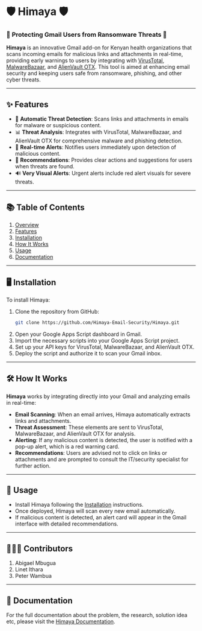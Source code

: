 # 🛡️ **Himaya** 🛡️

### 🚨 **Protecting Gmail Users from Ransomware Threats** 🚨

**Himaya** is an innovative Gmail add-on for Kenyan health organizations that scans incoming emails for malicious links and attachments in real-time, providing early warnings to users by integrating with [VirusTotal](https://www.virustotal.com), [MalwareBazaar](https://bazaar.abuse.ch), and [AlienVault OTX](https://otx.alienvault.com). This tool is aimed at enhancing email security and keeping users safe from ransomware, phishing, and other cyber threats.

---

## ✨ **Features**

- 🛑 **Automatic Threat Detection**: Scans links and attachments in emails for malware or suspicious content.
- 📊 **Threat Analysis**: Integrates with VirusTotal, MalwareBazaar, and AlienVault OTX for comprehensive malware and phishing detection.
- 🔔 **Real-time Alerts**: Notifies users immediately upon detection of malicious content.
- 🎯 **Recommendations**: Provides clear actions and suggestions for users when threats are found.
- 🔊 **Very Visual Alerts**: Urgent alerts include red alert visuals for severe threats.

---

## 📚 **Table of Contents**

1. [Overview](#-himaya)
2. [Features](#-features)
3. [Installation](#-installation)
4. [How It Works](#-how-it-works)
5. [Usage](#-usage)
6. [Documentation](#-documentation)

---

## 🖥️ **Installation**

To install Himaya:

1. Clone the repository from GitHub:
   ```bash
   git clone https://github.com/Himaya-Email-Security/Himaya.git
   ```
2. Open your Google Apps Script dashboard in Gmail.
3. Import the necessary scripts into your Google Apps Script project.
4. Set up your API keys for VirusTotal, MalwareBazaar, and AlienVault OTX.
5. Deploy the script and authorize it to scan your Gmail inbox.

---

## 🛠️ **How It Works**

**Himaya** works by integrating directly into your Gmail and analyzing emails in real-time:

- **Email Scanning**: When an email arrives, Himaya automatically extracts links and attachments.
- **Threat Assessment**: These elements are sent to VirusTotal, MalwareBazaar, and AlienVault OTX for analysis.
- **Alerting**: If any malicious content is detected, the user is notified with a pop-up alert, which is a red warning card.
- **Recommendations**: Users are advised not to click on links or attachments and are prompted to consult the IT/security specialist for further action.

---

## 📖 **Usage**

- Install Himaya following the [Installation](#-installation) instructions.
- Once deployed, Himaya will scan every new email automatically.
- If malicious content is detected, an alert card will appear in the Gmail interface with detailed recommendations.
---
## 🧑‍🤝‍🧑 **Contributors**
1. Abigael Mbugua
2. Linet Ithara
3. Peter Wambua


---

## 📘 **Documentation**

For the full documentation about the problem, the research, solution idea etc, please visit the [Himaya Documentation](https://github.com/Himaya-Email-Security/Himaya/tree/master/Documentation).
